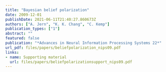 ```yaml
---
title: "Bayesian belief polarization"
date: 2009-12-01
publishDate: 2021-06-11T21:40:27.860673Z
authors: ["A. Jern", "K. K. Chang", "C. Kemp"]
publication_types: ["1"]
abstract: ""
featured: false
publication: "*Advances in Neural Information Processing Systems 22*"
url_pdf: files/papers/beliefpolarization_nips09.pdf
links:
- name: Supporting material
  url: files/papers/beliefpolarizationsupport_nips09.pdf
---
```



